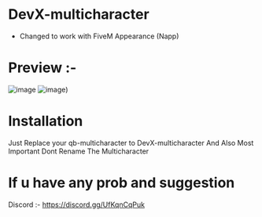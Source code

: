 # DevX-multicharacter

- Changed to work with FiveM Appearance (Napp)

# Preview :-
![image](https://cdn.discordapp.com/attachments/937022391949869086/996375243050451024/Screenshot_20.png)
![image](https://cdn.discordapp.com/attachments/998298959544078474/1004638438689079347/Screenshot_1.png))

# Installation

Just Replace your qb-multicharacter to DevX-multicharacter
And Also Most Important Dont Rename The Multicharacter
# If u have any prob and suggestion 
Discord :-
https://discord.gg/UfKqnCqPuk
